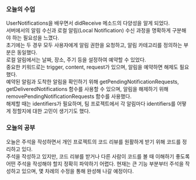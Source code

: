### 오늘의 수업

UserNotifications을 배우면서 didReceive 메소드의 다양성을 알게 되었다.<br>
서버에서의 알림 수신과 로컬 알림(Local Notification) 수신 과정을 명확하게 구분해야 하는 필요성을 느꼈다.<br>
초기에는 두 경우 모두 사용자에게 알림 권한을 요청하고, 알림 카테고리를 정의하는 부분은 동일했다.<br>
로컬 알림에서는 날짜, 장소, 주기 등을 설정하여 예약할 수 있었다.<br>
중요한 키워드로는 trigger, content, request가 있으며, 알림을 예약하면 해제도 필요했다.<br>
예약된 알림과 도착한 알림을 확인하기 위해 getPendingNotificationRequests, getDeliveredNotifications 함수를 사용할 수 있으며, 알림을 해제하기 위해 removePendingNotificationRequests 함수를 사용했다.<br>
해제할 때는 identifiers가 필요하며, 팀 프로젝트에서 각 알림마다 identifiers를 어떻게 정할지에 대한 고민이 생기기도 했다.<br>
        
### 오늘의 공부

오늘은 주석을 작성하면서 개인 프로젝트의 코드 리뷰를 원활하게 받기 위해 코드를 정리하고 있다.<br>
주석을 작성하고 있지만, 코드 리뷰를 받거나 다른 사람이 코드를 볼 때 이해하기 좋도록 어떤 주석을 작성해야 할지 정확히 파악하기 어렵다. 현재는 큰 기능 부분부터 주석을 작성하고 있으며, 몇 차례의 수정을 통해 완성해 나갈 예정이다.<br>
